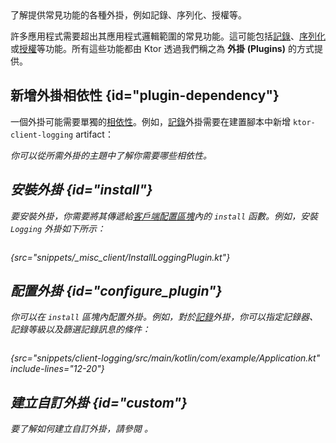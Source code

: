 [//]: # (title: 客戶端外掛)

<link-summary>
了解提供常見功能的各種外掛，例如記錄、序列化、授權等。
</link-summary>

許多應用程式需要超出其應用程式邏輯範圍的常見功能。這可能包括[記錄](client-logging.md)、[序列化](client-serialization.md)或[授權](client-auth.md)等功能。所有這些功能都由 Ktor 透過我們稱之為 **外掛 (Plugins)** 的方式提供。

## 新增外掛相依性 {id="plugin-dependency"}
一個外掛可能需要單獨的[相依性](client-dependencies.md)。例如，[記錄](client-logging.md)外掛需要在建置腳本中新增 `ktor-client-logging` artifact：

<var name="artifact_name" value="ktor-client-logging"/>
<include from="lib.topic" element-id="add_ktor_artifact"/>

你可以從所需外掛的主題中了解你需要哪些相依性。

## 安裝外掛 {id="install"}
要安裝外掛，你需要將其傳遞給[客戶端配置區塊](client-create-and-configure.md#configure-client)內的 `install` 函數。例如，安裝 `Logging` 外掛如下所示：

```kotlin
```
{src="snippets/_misc_client/InstallLoggingPlugin.kt"}

## 配置外掛 {id="configure_plugin"}
你可以在 `install` 區塊內配置外掛。例如，對於[記錄](client-logging.md)外掛，你可以指定記錄器、記錄等級以及篩選記錄訊息的條件：
```kotlin
```
{src="snippets/client-logging/src/main/kotlin/com/example/Application.kt" include-lines="12-20"}

## 建立自訂外掛 {id="custom"}
要了解如何建立自訂外掛，請參閱 [](client-custom-plugins.md)。